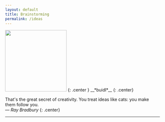 ```yaml
---
layout: default
title: Brainstorming
permalink: /ideas
---
```


<img width="200px" src="{{site.baseurl}}/assets/images/dexter.png" alt="">
{: .center
}
<span class="highlight-black">__*buidl*__</span>
{: .center}

<br>

That's the great secret of creativity. You treat ideas like cats: you make them follow you. <br> ― *Ray Bradbury*
{: .center}

---

